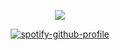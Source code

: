 
<div align="center">


<div align="center">

![](https://media1.tenor.com/m/XLsFl1R604kAAAAd/ninjago-kai-ninjago-wyldfyre.gif)


[![spotify-github-profile](https://spotify-github-profile.kittinanx.com/api/view?uid=314wofu4etpnb4n3jgtgwk5l4bqi&cover_image=true&theme=novatorem&show_offline=false&background_color=121212&interchange=true&bar_color=ffffff&bar_color_cover=false)](https://github.com/kittinan/spotify-github-profile)

<div align="center">
